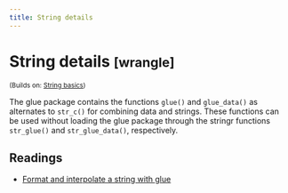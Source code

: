 ```yaml
---
title: String details
---
```


<!-- Generated automatically from string-details.yml. Do not edit by hand -->

# String details <small class='wrangle'>[wrangle]</small>
<small>(Builds on: [String basics](string-basics.md))</small>

The glue package contains the functions `glue()` and `glue_data()` as
alternates to `str_c()` for combining data and strings. These functions can be
used without loading the glue package through the stringr functions
`str_glue()` and `str_glue_data()`, respectively.

## Readings

  * [Format and interpolate a string with glue](https://stringr.tidyverse.org/reference/str_glue.html)


